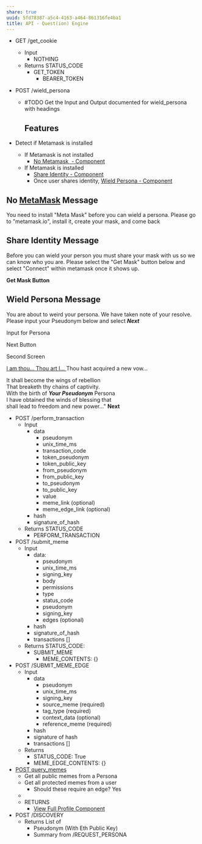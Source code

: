 ```yaml
---
share: true
uuid: 5fd78387-a5c4-4163-a464-861316fe4ba1
title: API - Quest(ion) Engine
---
```

* GET /get_cookie
	* Input
		* NOTHING
	* Returns STATUS_CODE
		* GET_TOKEN
			* BEARER_TOKEN
* POST /wield_persona
	* #TODO Get the Input and Output documented for wield_persona with headings 
	  ## Features

* Detect if Metamask is installed
	* If Metamask is not installed
		* [No Metamask  - Component](/undefined)
	* If Metamask is installed
		* [Share Identity - Component](/aebca566-4d47-4ce6-ab52-ed5868166dc7)
		* Once user shares identity, [Wield Persona - Component](/880e4e95-1175-4ce9-b864-d7c6bf7e38f0)

## No [MetaMask](/037fca47-315e-46e3-a9f0-fc5dbc3ca4ef) Message

You need to install "Meta Mask" before you can wield a persona. Please go to "metamask.io", install it, create your mask, and come back

## Share Identity Message

Before you can wield your person you must share your mask with us so we can know who you are. Please select the "Get Mask" button below and select "Connect" within metamask once it shows up.

**Get Mask Button**

## Wield Persona Message

You are about to weird your persona. We have taken note of your resolve. Please input your Pseudonym below and select ***Next***

Input for Persona

Next Button

Second Screen

[I am thou... Thou art I... ](https://megamitensei.fandom.com/wiki/I_am_thou)
Thou hast acquired a new vow...  

It shall become the wings of rebellion  
That breaketh thy chains of captivity.  
With the birth of ___Your Pseudonym___ Persona   
I have obtained the winds of blessing that  
shall lead to freedom and new power..."    **Next**
* POST /perform_transaction
	* Input
		* data
			* pseudonym
			* unix_time_ms
			* transaction_code
			* token_pseudonym
			* token_public_key
			* from_pseudonym
			* from_public_key
			* to_pseudonym
			* to_public_key
			* value
			* meme_link (optional)
			* meme_edge_link (optional)
		* hash
		* signature_of_hash
	* Returns STATUS_CODE
		* PERFORM_TRANSACTION
* POST /submit_meme
	* Input
		* data:
			* pseudonym
			* unix_time_ms
			* signing_key
			* body
			* permissions
			* type
			* status_code
			* pseudonym
			* signing_key
			* edges (optional)
		* hash
		* signature_of_hash
		* transactions []
	* Returns STATUS_CODE:
		* SUBMIT_MEME
			* MEME_CONTENTS: {}
* POST /SUBMIT_MEME_EDGE
	* Input
		* data
			* pseudonym
			* unix_time_ms
			* signing_key
			* source_meme (required)
			* tag_type (required)
			* context_data (optional)
			* reference_meme (required)
		* hash
		* signature of hash
		* transactions []
	* Returns
		* STATUS_CODE: True
		* MEME_EDGE_CONTENTS: {}
* [POST query_memes](/8f9771f1-4961-4e47-bd7a-d973418e1a0b)
	* Get all public memes from a Persona
	* Get all protected memes from a user
		* Should these require an edge? Yes
	* 
	* RETURNS
		* [View Full Profile Component](/327409c1-3040-40cd-9847-a65b3fd6e58a)
* POST /DISCOVERY
	* Returns List of
		* Pseudonym (With Eth Public Key)
		* Summary from /REQUEST_PERSONA